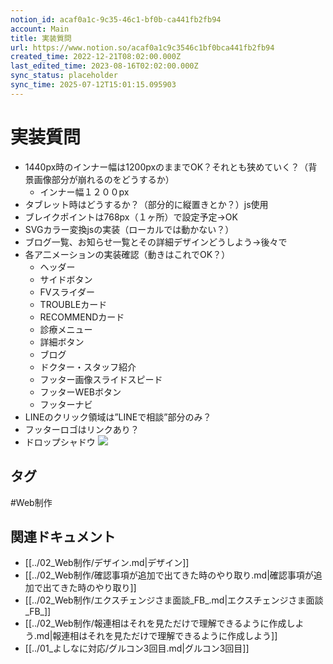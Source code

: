 ```yaml
---
notion_id: acaf0a1c-9c35-46c1-bf0b-ca441fb2fb94
account: Main
title: 実装質問
url: https://www.notion.so/acaf0a1c9c3546c1bf0bca441fb2fb94
created_time: 2022-12-21T08:02:00.000Z
last_edited_time: 2023-08-16T02:02:00.000Z
sync_status: placeholder
sync_time: 2025-07-12T15:01:15.095903
---
```

# 実装質問

- 1440px時のインナー幅は1200pxのままでOK？それとも狭めていく？（背景画像部分が崩れるのをどうするか）
  - インナー幅１２００px
- タブレット時はどうするか？（部分的に縦置きとか？）js使用
- ブレイクポイントは768px（１ヶ所）で設定予定→OK
- SVGカラー変換jsの実装（ローカルでは動かない？）
- ブログ一覧、お知らせ一覧とその詳細デザインどうしよう→後々で
- 各ア二メーションの実装確認（動きはこれでOK？）
  - ヘッダー
  - サイドボタン
  - FVスライダー
  - TROUBLEカード
  - RECOMMENDカード
  - 診療メニュー
  - 詳細ボタン
  - ブログ
  - ドクター・スタッフ紹介
  - フッター画像スライドスピード
  - フッターWEBボタン
  - フッターナビ
- LINEのクリック領域は”LINEで相談”部分のみ？
- フッターロゴはリンクあり？
- ドロップシャドウ
  ![](https://prod-files-secure.s3.us-west-2.amazonaws.com/736adce6-a3a4-4a64-9f74-d9aa055c96d2/901a081f-3660-463b-a1f5-7b9180041c6d/Untitled.png?X-Amz-Algorithm=AWS4-HMAC-SHA256&X-Amz-Content-Sha256=UNSIGNED-PAYLOAD&X-Amz-Credential=ASIAZI2LB466U6QPWIQV%2F20250719%2Fus-west-2%2Fs3%2Faws4_request&X-Amz-Date=20250719T052626Z&X-Amz-Expires=3600&X-Amz-Security-Token=IQoJb3JpZ2luX2VjEIT%2F%2F%2F%2F%2F%2F%2F%2F%2F%2FwEaCXVzLXdlc3QtMiJHMEUCIQDtzSvM4fcWCCzT4dawGKw%2BfMzBcffT21MHiKWNadEG0AIgPVcqEkAwW3z%2FyCWhwp4EcST1sjKsHiv1UPwqZBcktxIqiAQInf%2F%2F%2F%2F%2F%2F%2F%2F%2F%2FARAAGgw2Mzc0MjMxODM4MDUiDMAy1cIBLhcVM1KkkyrcA7LAxsEdEayZovx0691Y0pU3%2BHBbnPoNpygMYKXJBZGDBXNE7EglMJQ9pyLwQBRf0VNtKnrM7kCGwVPf45j5Qbp4alKnLNNiFSFZ4bb4h0wkND4PfN%2Fmw1GALujki3cZEhNsdaSiUBANHdIFqAQIoSln0qdwk0aFaLrcfE3jzVGgbRgzgYEzsOIRHTNQzD52KvXvjj0xrR%2ByXSwnXOMeNELSojHLA4S53pfSp2WM57HNU8djA9%2BWp5pBoYybdjLxl0TqkyzCeoJKzW5c%2BN72%2BO6%2BZhQ5f8V5YYFFGDjK5jd6nrESScfXHWD6PA6x5hTIiVhFlQhgb0pL%2B8KTAL70dTDcwBRAleItNEPNlX4%2BHdhpRElScJF5UGxo48mMOdZO9fqheAsMxyTXdRCsLWy3p89UAN0GoDk1xRaJ13%2BG49pD5SF5%2BQC%2Fkbl%2FePeG1vTuJUU%2BnVigUYuPVdU4YqPbIhYNW9BTvlFvHD1SVqMgqhO560U8ho%2Fm9hyilIZGBIDJuAW8rzcsXPDz8FGVmJ6tCVKw8%2FoDbc67HN1Mvtw0mfxTviqSl8klWZhQay545sbFBjzwbIXhyUhC2fScXai173NSiBQrM%2BvliaysKaOQE9eYW%2FLAsqmX3xdVIDzLMIir7MMGOqUBNrz9PnYjlP956bC0PwbkpvAP6cXmcpMqa5tDcEsIPH8MREKL%2BRpFfRENyFQ%2Bac72xDjAwYrqFkLYlSl7N28hfrO9i3%2FH8nSYom8P%2B0pGLf%2FEznzJjFWrbT08mAiL2LoixN6qqQuiazvBHiFjghMKsjKSX0XJYmW9Gz2BGTIeoY6cgkLWYzsD0Y7Pl%2BXQTRUZ16rkHVMBG8pJjEVp1lHQjOifu7kI&X-Amz-Signature=b3913ac4598f33ddf9b87dcb67e63ac777da5ff3bf07897ead2f91079ae37ed4&X-Amz-SignedHeaders=host&x-amz-checksum-mode=ENABLED&x-id=GetObject)

## タグ

#Web制作 

## 関連ドキュメント

- [[../02_Web制作/デザイン.md|デザイン]]
- [[../02_Web制作/確認事項が追加で出てきた時のやり取り.md|確認事項が追加で出てきた時のやり取り]]
- [[../02_Web制作/エクスチェンジさま面談_FB_.md|エクスチェンジさま面談_FB_]]
- [[../02_Web制作/報連相はそれを見ただけで理解できるように作成しよう.md|報連相はそれを見ただけで理解できるように作成しよう]]
- [[../01_よしなに対応/グルコン3回目.md|グルコン3回目]]
